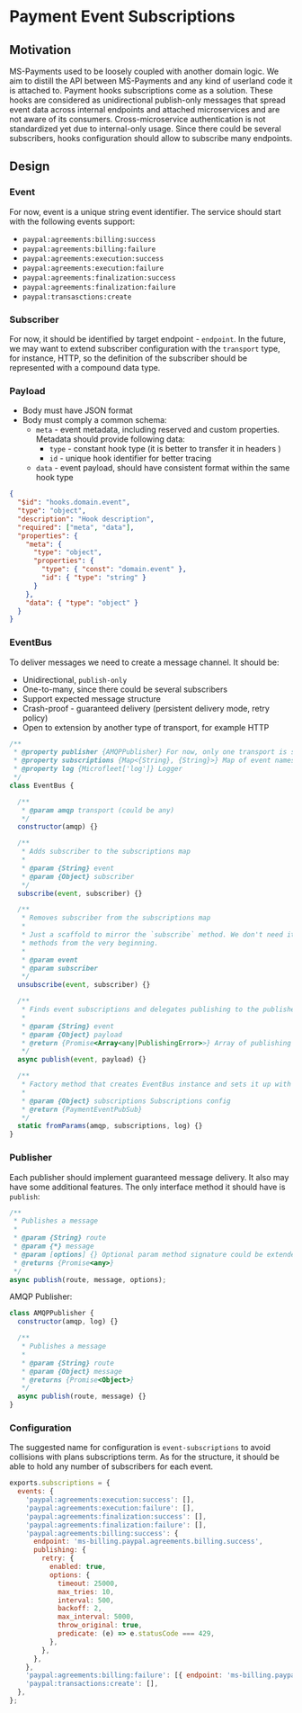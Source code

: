 # Payment Event Subscriptions

## Motivation
MS-Payments used to be loosely coupled with another domain logic. We aim to distill the API between MS-Payments and any kind of userland code it is attached to. Payment hooks subscriptions come as a solution.
These hooks are considered as unidirectional publish-only messages that spread event data across internal endpoints and attached microservices and are not aware of its consumers. Cross-microservice authentication is not standardized yet due to internal-only usage.
Since there could be several subscribers, hooks configuration should allow to subscribe many endpoints.

## Design

### Event
For now, event is a unique string event identifier.
The service should start with the following events support:
* `paypal:agreements:billing:success`
* `paypal:agreements:billing:failure`
* `paypal:agreements:execution:success`
* `paypal:agreements:execution:failure`
* `paypal:agreements:finalization:success`
* `paypal:agreements:finalization:failure`
* `paypal:transasctions:create`

### Subscriber
For now, it should be identified by target endpoint - `endpoint`.
In the future, we may want to extend subscriber configuration with the `transport` type, for instance, HTTP, so the definition of the subscriber should be represented with a compound data type.

### Payload
* Body must have JSON format
* Body must comply a common schema:
  * `meta` - event metadata, including reserved and custom properties. Metadata should provide following data:
    * `type` - constant hook type (it is better to transfer it in headers )
    * `id` - unique hook identifier for better tracing
  * `data` - event payload, should have consistent format within the same hook type

```json
{
  "$id": "hooks.domain.event",
  "type": "object",
  "description": "Hook description",
  "required": ["meta", "data"],
  "properties": {
    "meta": {
      "type": "object",
      "properties": {
        "type": { "const": "domain.event" },
        "id": { "type": "string" }
      }
    },
    "data": { "type": "object" }
  }
}
```

### EventBus
To deliver messages we need to create a message channel. It should be:
- Unidirectional, `publish-only`
- One-to-many, since there could be several subscribers
- Support expected message structure
- Crash-proof - guaranteed delivery (persistent delivery mode, retry policy)
- Open to extension by another type of transport, for example HTTP

```js
/**
 * @property publisher {AMQPPublisher} For now, only one transport is supported
 * @property subscriptions {Map<{String}, {String}>} Map of event names to its subscribers
 * @property log {Microfleet['log']} Logger
 */
class EventBus {

  /**
   * @param amqp transport (could be any)
   */
  constructor(amqp) {}

  /**
   * Adds subscriber to the subscriptions map
   * 
   * @param {String} event
   * @param {Object} subscriber
   */
  subscribe(event, subscriber) {}

  /**
   * Removes subscriber from the subscriptions map
   * 
   * Just a scaffold to mirror the `subscribe` method. We don't need it for now, but it's a good practice to plan mirror 
   * methods from the very beginning.
   * 
   * @param event
   * @param subscriber
   */
  unsubscribe(event, subscriber) {}

  /**
   * Finds event subscriptions and delegates publishing to the publisher
   * 
   * @param {String} event
   * @param {Object} payload
   * @return {Promise<Array<any|PublishingError>>} Array of publishing promises
   */
  async publish(event, payload) {}

  /**
   * Factory method that creates EventBus instance and sets it up with subscriptions from config and the amqp publisher
   * 
   * @param {Object} subscriptions Subscriptions config
   * @return {PaymentEventPubSub}
   */
  static fromParams(amqp, subscriptions, log) {}
}
```

### Publisher
Each publisher should implement guaranteed message delivery. It also may have some additional features. The only interface method it should have is `publish`:
```js
/**
 * Publishes a message
 * 
 * @param {String} route
 * @param {*} message
 * @param [options] {} Optional param method signature could be extended with
 * @returns {Promise<any>}
 */
async publish(route, message, options);
```

AMQP Publisher:
```js
class AMQPPublisher {
  constructor(amqp, log) {}

  /**
   * Publishes a message
   * 
   * @param {String} route
   * @param {Object} message
   * @returns {Promise<Object>}
   */
  async publish(route, message) {}
}
```

### Configuration
The suggested name for configuration is `event-subscriptions` to avoid collisions with plans subscriptions term.
As for the structure, it should be able to hold any number of subscribers for each event.
```js
exports.subscriptions = {
  events: {
    'paypal:agreements:execution:success': [],
    'paypal:agreements:execution:failure': [],
    'paypal:agreements:finalization:success': [],
    'paypal:agreements:finalization:failure': [],
    'paypal:agreements:billing:success': {
      endpoint: 'ms-billing.paypal.agreements.billing.success',
      publishing: {
        retry: {
          enabled: true,
          options: {
            timeout: 25000,
            max_tries: 10,
            interval: 500,
            backoff: 2,
            max_interval: 5000,
            throw_original: true,
            predicate: (e) => e.statusCode === 429,  
          },
        },
      }, 
    },
    'paypal:agreements:billing:failure': [{ endpoint: 'ms-billing.paypal.agreements.billing.failure' }],
    'paypal:transactions:create': [],
  },
};
```
